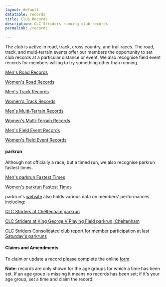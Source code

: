 ```yaml
---
layout: default
datatable: records
title: Club Records
description: CLC Striders running club records
permalink: /records

---
```


The club is active in road, track, cross country, and trail races. The road, track, and multi-terrain events offer our members the opportunity to set club records at a particular distance or event. We also recognise field event records for members willing to try something other than running.

[Men's Road Records](/menroadrecords)

[Women's Road Records](/womenroadrecords)

[Men's Track Records](/mentrackrecords)

[Women's Track Records](/womentrackrecords)

[Men's Multi-Terrain Records](/menmultirecords)

[Women's Multi-Terrain Records](/womenmultirecords)

[Men's Field Event Records](/menfieldrecords)

[Women's Field Event Records](/womenfieldrecords)

#### parkrun

Although not officially a race, but a timed run, we also recognise parkrun fastest times.

[Men's parkrun Fastest Times](/menparkrunrecords)

[Women's parkrun Fastest Times](/womenparkrunrecords)

parkrun's [website](https://www.parkrun.org.uk) also holds various data on members' performances including:

[CLC Striders at Cheltenham parkrun](https://www.parkrun.org.uk/cheltenham/results/clubhistory/?clubNum=19887)

[CLC Striders at King George V Playing Field parkrun, Cheltenham](https://www.parkrun.org.uk/kinggeorgevplayingfield/results/clubhistory/?clubNum=19887)

[CLC Striders Consolidated club report for member participation at last Saturday's parkruns](https://www.parkrun.com/results/consolidatedclub/?clubNum=19887)

#### Claims and Amendments
To claim or update a record please complete the online [form](/record-form).

**Note:** records are only shown for the age groups for which a time has been set. If an age group is missing it means no records has been set; if it's your age group, set a time and claim the record.
